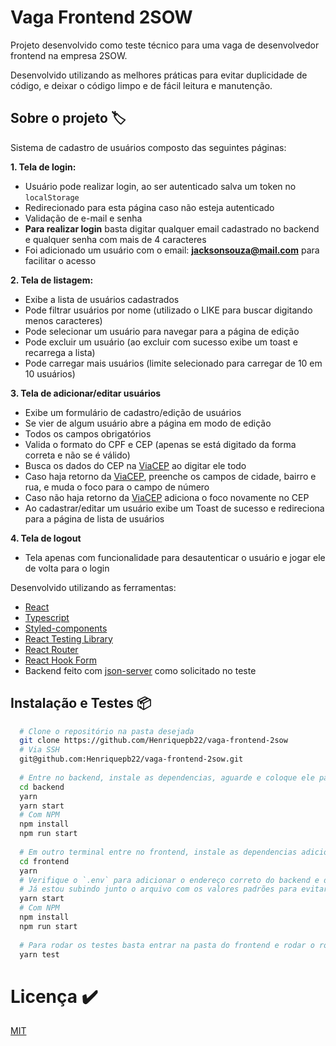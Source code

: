 # Vaga Frontend 2SOW
Projeto desenvolvido como teste técnico para uma vaga de desenvolvedor frontend na empresa 2SOW.

Desenvolvido utilizando as melhores práticas para evitar duplicidade de código, e deixar o código limpo e de fácil leitura e manutenção.

## Sobre o projeto :label:
Sistema de cadastro de usuários composto das seguintes páginas:

**1. Tela de login:**
  - Usuário pode realizar login, ao ser autenticado salva um token no `localStorage`
  - Redirecionado para esta página caso não esteja autenticado
  - Validação de e-mail e senha
  - **Para realizar login** basta digitar qualquer email cadastrado no backend e qualquer senha com mais de 4 caracteres
  - Foi adicionado um usuário com o email: **jacksonsouza@mail.com** para facilitar o acesso

**2. Tela de listagem:**
  - Exibe a lista de usuários cadastrados
  - Pode filtrar usuários por nome (utilizado o LIKE para buscar digitando menos caracteres)
  - Pode selecionar um usuário para navegar para a página de edição
  - Pode excluir um usuário (ao excluir com sucesso exibe um toast e recarrega a lista)
  - Pode carregar mais usuários (limite selecionado para carregar de 10 em 10 usuários)
 
 **3. Tela de adicionar/editar usuários**
  - Exibe um formulário de cadastro/edição de usuários
  - Se vier de algum usuário abre a página em modo de edição
  - Todos os campos obrigatórios
  - Valida o formato do CPF e CEP (apenas se está digitado da forma correta e não se é válido)
  - Busca os dados do CEP na [ViaCEP](https://viacep.com.br/) ao digitar ele todo
  - Caso haja retorno da [ViaCEP](https://viacep.com.br/), preenche os campos de cidade, bairro e rua, e muda o foco para o campo de número
  - Caso não haja retorno da [ViaCEP](https://viacep.com.br/) adiciona o foco novamente no CEP
  - Ao cadastrar/editar um usuário exibe um Toast de sucesso e redireciona para a página de lista de usuários
  
 **4. Tela de logout**
  - Tela apenas com funcionalidade para desautenticar o usuário e jogar ele de volta para o login
 

Desenvolvido utilizando as ferramentas:

- [React](https://reactjs.org/)
- [Typescript](https://www.typescriptlang.org/)
- [Styled-components](https://styled-components.com/)
- [React Testing Library](https://testing-library.com/docs/react-testing-library/intro/)
- [React Router](https://reactrouter.com/web/guides/quick-start)
- [React Hook Form](https://react-hook-form.com/)
- Backend feito com [json-server](https://github.com/typicode/json-server) como solicitado no teste

## Instalação e Testes :package:
```bash
  # Clone o repositório na pasta desejada
  git clone https://github.com/Henriquepb22/vaga-frontend-2sow
  # Via SSH
  git@github.com:Henriquepb22/vaga-frontend-2sow.git
  
  # Entre no backend, instale as dependencias, aguarde e coloque ele para rodar
  cd backend
  yarn
  yarn start
  # Com NPM
  npm install
  npm run start
  
  # Em outro terminal entre no frontend, instale as dependencias adicione as váriaveis de ambiente e rode o projeto
  cd frontend
  yarn
  # Verifique o `.env` para adicionar o endereço correto do backend e da API do CEP
  # Já estou subindo junto o arquivo com os valores padrões para evitar configurações extras
  yarn start
  # Com NPM
  npm install
  npm run start
  
  # Para rodar os testes basta entrar na pasta do frontend e rodar o rodar o seguinte comando
  yarn test
```

# Licença :heavy_check_mark:
[MIT](https://github.com/Henriquepb22/vaga-frontend-2sow/blob/main/LICENSE)
